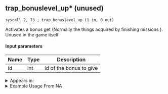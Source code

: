 ## trap_bonuslevel_up* (unused)

`syscall 2, 73 ; trap_bonuslevel_up (1 in, 0 out)`

Activates a bonus get (Normally the things acquired by finishing missions ). Unused in the game itself

#### Input parameters
| Name | Type | Description
|------|------|------------
| id   | int   | id of the bonus to give




<details>
	<summary>Appears in:</summary>

</details>

<details>
	<summary>Example Usage From NA</summary>

</details>

